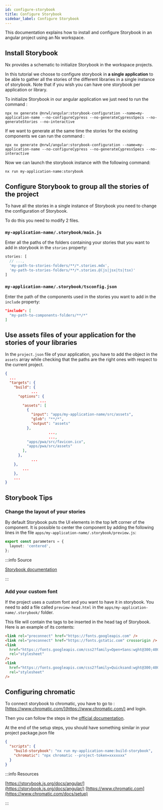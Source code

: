 ```yaml
---
id: configure-storybook
title: Configure Storybook
sidebar_label: Configure Storybook
---
```


This documentation explains how to install and configure Storybook in an angular project using an Nx workspace.

## Install Storybook

Nx provides a schematic to initialize Storybook in the workspace projects.

In this tutorial we choose to configure storybook in **a single application** to be able to gather all the stories of the different libraries in a single instance of storybook. Note that if you wish you can have one storybook per application or library.

To initialize Storybook in our angular application we just need to run the command :

```shell
npx nx generate @nrwl/angular:storybook-configuration --name=my-application-name --no-configureCypress --no-generateCypressSpecs --no-generateStories --no-interactive
```

If we want to generate at the same time the stories for the existing components we can run the command :

```shell
npx nx generate @nrwl/angular:storybook-configuration --name=my-application-name --no-configureCypress --no-generateCypressSpecs --no-interactive
```

Now we can launch the storybook instance with the following command:

```shell
nx run my-application-name:storybook
```

## Configure Storybook to group all the stories of the project

To have all the stories in a single instance of Storybook you need to change the configuration of Storybook.

To do this you need to modify 2 files.

### `my-application-name/.storybook/main.js`

Enter all the paths of the folders containing your stories that you want to add in storybook in the `stories` property:

```javascript
stories: [
  // ...,
  'my-path-to-stories-folders/**/*.stories.mdx',
  'my-path-to-stories-folders/**/*.stories.@(js|jsx|ts|tsx)'
]
```

### `my-application-name/.storybook/tsconfig.json`

Enter the path of the components used in the stories you want to add in the `include` property:

```json
"include": [
  "my-path-to-components-folders/**/*"
]
```

## Use assets files of your application for the stories of your libraries

In the `project.json` file of your application, you have to add the object in the `assets` array while checking that the paths are the right ones with respect to the current project.

```json
{
  ...
  "targets": {
    "build": {
			...
      "options": {
				...
        "assets": [
          {
            "input": "apps/my-application-name/src/assets",
            "glob": "**/*",
            "output": "assets"
          },
					...,
					...,
          "apps/pwa/src/favicon.ico",
          "apps/pwa/src/assets"
        ],
      },
			...
    },
		...
	},
	...
}
```

## Storybook Tips

### Change the layout of your stories

By default Storybook puts the UI elements in the top left corner of the component. It is possible to center the component by adding the following lines in the file `apps/my-application-name/.storybook/preview.js`:

```typescript
export const parameters = {
  layout: 'centered',
};
```

:::info Source

[Storybook documentation](https://storybook.js.org/docs/angular/configure/story-layout#gatsby-focus-wrapper)

:::

### Add your custom font

If the project uses a custom font and you want to have it in storybook. You need to add a file called `preview-head.html` in the `apps/my-application-name/.storybook/` folder.

This file will contain the tags to be inserted in the head tag of Storybook. Here is an example of its contents:

```html
<link rel="preconnect" href="https://fonts.googleapis.com" />
<link rel="preconnect" href="https://fonts.gstatic.com" crossorigin />
<link
  href="https://fonts.googleapis.com/css2?family=Open+Sans:wght@300;400;700&display=swap"
  rel="stylesheet"
/>
<link
  href="https://fonts.googleapis.com/css2?family=Quicksand:wght@300;400;500;600;700&display=swap"
  rel="stylesheet"
/>
```

## Configuring chromatic

To connect storybook to chromatic, you have to go to : [https://www.chromatic.com/](https://www.chromatic.com/) and login.

Then you can follow the steps in the [official documentation](https://www.chromatic.com/docs/setup).

At the end of the setup steps, you should have something similar in your project package.json file

```json
{
  "scripts": {
    "build-storybook": "nx run my-application-name:build-storybook",
    "chromatic": "npx chromatic --project-token=xxxxxxx"
  }
}
```

:::info Resources

[https://storybook.js.org/docs/angular/](https://storybook.js.org/docs/angular/)
[https://www.chromatic.com](https://www.chromatic.com/docs/setup)

:::
